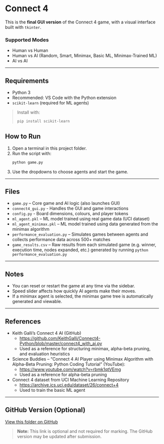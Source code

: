 # Connect 4

This is the **final GUI version** of the Connect 4 game, with a visual interface built with `tkinter`.

### Supported Modes

- Human vs Human
- Human vs AI (Random, Smart, Minimax, Basic ML, Minimax-Trained ML)
- AI vs AI

---

## Requirements

- Python 3
- Recommended: VS Code with the Python extension
- `scikit-learn` (required for ML agents)

> Install with:
>
> ```bash
> pip install scikit-learn
> ```

## How to Run

1. Open a terminal in this project folder.
2. Run the script with:
   ```bash
   python game.py
   ```
3. Use the dropdowns to choose agents and start the game.

---

## Files

- `game.py` – Core game and AI logic (also launches GUI)
- `connect4_gui.py` - Handles the GUI and game interactions
- `config.py` - Board dimensions, colours, and player tokens
- `ml_agent.pkl` – ML model trained using real game data (UCI dataset)
- `ml_agent_minimax.pkl` – ML model trained using data generated from the minimax algorithm
- `performance_evaluation.py` – Simulates games between agents and collects performance data across 500+ matches
- `game_results.csv` – Raw results from each simulated game (e.g. winner, execution time, nodes expanded, etc.) generated by running `python performance_evaluation.py`
  
---

## Notes

- You can reset or restart the game at any time via the sidebar.
- Speed slider affects how quickly AI agents make their moves.
- If a minimax agent is selected, the minimax game tree is automatically generated and viewable.

---

## References

- Keith Galli’s Connect 4 AI (GitHub)
  - https://github.com/KeithGalli/Connect4-Python/blob/master/connect4_with_ai.py
  - Used as a reference for structuring minimax, alpha-beta pruning, and evaluation heuristics
- Science Buddies – “Connect 4 AI Player using Minimax Algorithm with Alpha-Beta Pruning: Python Coding Tutorial” (YouTube):
  - https://www.youtube.com/watch?v=rbmk1qtVEmg
  - Used as a reference for alpha-beta pruning
- Connect 4 dataset from UCI Machine Learning Repository
  - https://archive.ics.uci.edu/dataset/26/connect+4
  - Used to train the basic ML agent
 
---

## GitHub Version (Optional)

[View this folder on GitHub](https://github.com/Shelly855/connect-4-ai)
> **Note:** This link is optional and not required for marking. The GitHub version may be updated after submission.
